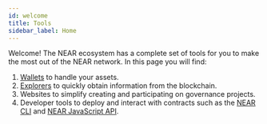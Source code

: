 ```yaml
---
id: welcome
title: Tools
sidebar_label: Home
---
```


Welcome! The NEAR ecosystem has a complete set of tools for you to make the most out of the NEAR network.
In this page you will find:

1. [Wallets](https://www.mynearwallet.com/) to handle your assets.
2. [Explorers](explorer.md) to quickly obtain information from the blockchain.
3. Websites to simplify creating and participating on governance projects.
4. Developer tools to deploy and interact with contracts such as the [NEAR CLI](cli.md) and [NEAR JavaScript API](/tools/near-api-js/quick-reference).
